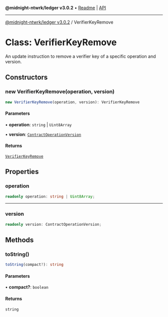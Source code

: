 **@midnight-ntwrk/ledger v3.0.2** • [Readme](../README.md) \| [API](../globals.md)

***

[@midnight-ntwrk/ledger v3.0.2](../README.md) / VerifierKeyRemove

# Class: VerifierKeyRemove

An update instruction to remove a verifier key of a specific operation and
version.

## Constructors

### new VerifierKeyRemove(operation, version)

```ts
new VerifierKeyRemove(operation, version): VerifierKeyRemove
```

#### Parameters

• **operation**: `string` \| `Uint8Array`

• **version**: [`ContractOperationVersion`](ContractOperationVersion.md)

#### Returns

[`VerifierKeyRemove`](VerifierKeyRemove.md)

## Properties

### operation

```ts
readonly operation: string | Uint8Array;
```

***

### version

```ts
readonly version: ContractOperationVersion;
```

## Methods

### toString()

```ts
toString(compact?): string
```

#### Parameters

• **compact?**: `boolean`

#### Returns

`string`
